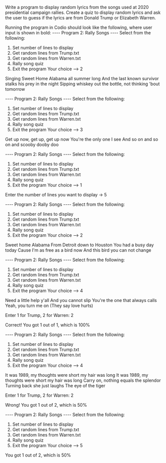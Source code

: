 Write a program to display random lyrics from the songs used at 2020 presidential campaign rallies.  Create a quiz to display random lyrics and ask the user to guess if the lyrics are from Donald Trump or Elizabeth Warren.  

Running the program in Codio should look like the following, where user input is shown in bold:
----  Program 2: Rally Songs  ----
Select from the following:
   1. Set number of lines to display
   2. Get random lines from Trump.txt
   3. Get random lines from Warren.txt
   4. Rally song quiz
   5. Exit the program
Your choice --> 2

Singing Sweet Home Alabama all summer long
And the last known survivor stalks his prey in the night
Sipping whiskey out the bottle, not thinking 'bout tomorrow

----  Program 2: Rally Songs  ----
Select from the following:
   1. Set number of lines to display
   2. Get random lines from Trump.txt
   3. Get random lines from Warren.txt
   4. Rally song quiz
   5. Exit the program
Your choice --> 3

Get up now, get up, get up now
You're the only one I see
And so on and so on and scooby dooby doo

----  Program 2: Rally Songs  ----
Select from the following:
   1. Set number of lines to display
   2. Get random lines from Trump.txt
   3. Get random lines from Warren.txt
   4. Rally song quiz
   5. Exit the program
Your choice --> 1

Enter the number of lines you want to display -> 5

----  Program 2: Rally Songs  ----
Select from the following:
   1. Set number of lines to display
   2. Get random lines from Trump.txt
   3. Get random lines from Warren.txt
   4. Rally song quiz
   5. Exit the program
Your choice --> 2

Sweet home Alabama
From Detroit down to Houston
You had a busy day today
Cause I'm as free as a bird now
And this bird you can not change

----  Program 2: Rally Songs  ----
Select from the following:
   1. Set number of lines to display
   2. Get random lines from Trump.txt
   3. Get random lines from Warren.txt
   4. Rally song quiz
   5. Exit the program
Your choice --> 4

Need a little help y'all
And you cannot slip
You're the one that always calls
Yeah, you turn me on
(They say love hurts)

Enter 1 for Trump, 2 for Warren: 2

Correct! You got 1 out of 1, which is 100%


----  Program 2: Rally Songs  ----
Select from the following:
   1. Set number of lines to display
   2. Get random lines from Trump.txt
   3. Get random lines from Warren.txt
   4. Rally song quiz
   5. Exit the program
Your choice --> 4

It was 1989, my thoughts were short my hair was long
It was 1989, my thoughts were short my hair was long
Carry on, nothing equals the splendor
Turning back she just laughs
The eye of the tiger

Enter 1 for Trump, 2 for Warren: 2

Wrong! You got 1 out of 2, which is 50%


----  Program 2: Rally Songs  ----
Select from the following:
   1. Set number of lines to display
   2. Get random lines from Trump.txt
   3. Get random lines from Warren.txt
   4. Rally song quiz
   5. Exit the program
Your choice --> 5

You got 1 out of 2, which is 50%
